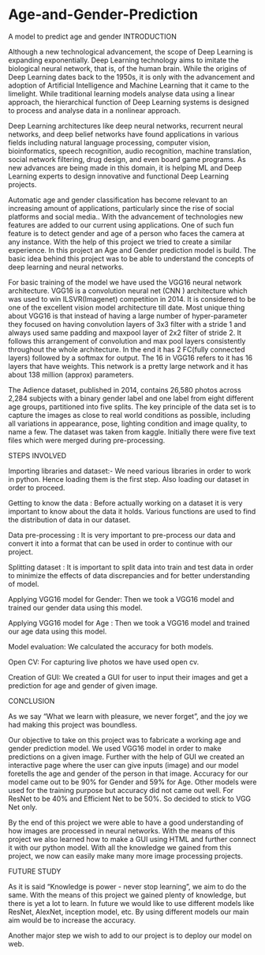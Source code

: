 # Age-and-Gender-Prediction
A model to predict age and gender
INTRODUCTION 

 

 

Although a new technological advancement, the scope of Deep Learning is expanding exponentially. Deep Learning technology aims to imitate the biological neural network, that is, of the human brain. While the origins of Deep Learning dates back to the 1950s, it is only with the advancement and adoption of Artificial Intelligence and Machine Learning that it came to the limelight. While traditional learning models analyse data using a linear approach, the hierarchical function of Deep Learning systems is designed to process and analyse data in a nonlinear approach. 

Deep Learning architectures like deep neural networks, recurrent neural networks, and deep belief networks have found applications in various fields including natural language processing, computer vision, bioinformatics, speech recognition, audio recognition, machine translation, social network filtering, drug design, and even board game programs. As new advances are being made in this domain, it is helping ML and Deep Learning experts to design innovative and functional Deep Learning projects. 

Automatic age and gender classification has become relevant to an increasing amount of applications, particularly since the rise of social platforms and social media.. With the advancement of technologies new features are added to our current using applications. One of such fun feature is to detect gender and age of a person who faces the camera at any instance. With the help of this project we tried to create a similar experience. In this project an Age and Gender prediction model is build. The basic idea behind this project was to be able to understand the concepts of deep learning and neural networks. 

 For basic training of the model we have used the VGG16 neural network architecture. VGG16 is a convolution neural net (CNN ) architecture which was used to win ILSVR(Imagenet) competition in 2014. It is considered to be one of the excellent vision model architecture till date. Most unique thing about VGG16 is that instead of having a large number of hyper-parameter they focused on having convolution layers of 3x3 filter with a stride 1 and always used same padding and maxpool layer of 2x2 filter of stride 2. It follows this arrangement of convolution and max pool layers consistently throughout the whole architecture. In the end it has 2 FC(fully connected layers) followed by a softmax for output. The 16 in VGG16 refers to it has 16 layers that have weights.
 This network is a pretty large network and it has about 138 million (approx) parameters. 
 

The Adience dataset, published in 2014, contains 26,580 photos across 2,284 subjects with a binary gender label and one label from eight different age groups, partitioned into five splits. The key principle of the data set is to capture the images as close to real world conditions as possible, including all variations in appearance, pose, lighting condition and image quality, to name a few. The dataset was taken from kaggle. Initially there were five text files which were merged during pre-processing. 



STEPS INVOLVED 

 

Importing libraries and dataset:- We need various libraries in order to work in python. Hence loading them is the first step. Also loading our dataset in order to proceed. 

Getting to know the data : Before actually working on a dataset it is very important to know about the data it holds. Various functions are used to find the distribution of data in our dataset. 

Data pre-processing : It is very important to pre-process our data and convert it into a format that can be used in order to continue with our project. 

Splitting dataset : It is important to split data into train and test data in order to minimize the effects of data discrepancies and for better understanding of model. 

Applying VGG16 model for Gender: Then we took a VGG16 model and trained our gender data using this model.  

Applying VGG16 model for Age : Then we took a VGG16 model and trained our age data using this model.  

 Model evaluation: We calculated the accuracy for both models. 

Open CV: For capturing live photos we have used open cv. 

 Creation of GUI: We created a GUI for user to input their images and get a prediction for age and gender of given image.

 


 

CONCLUSION 

 

As we say “What we learn with pleasure, we never forget”, and the joy we had making this project was boundless. 

Our objective to take on this project was to fabricate a working age and gender prediction model. We used VGG16 model in order to make predictions on a given image. Further with the help of GUI we created an interactive page where the user can give inputs (image) and our model foretells the age and gender of the person in that image. Accuracy for our model came out to be 90% for Gender and 59% for Age. Other models were used for the training purpose but accuracy did not came out well. For ResNet to be 40% and Efficient Net to be 50%. So decided to stick to VGG Net only.  

By the end of this project we were able to have a good understanding of how images are processed in neural networks. With the means of this project we also learned how to make a GUI using HTML and further connect it with our python model. With all the knowledge we gained from this project, we now can easily make many more image processing projects.  


 

FUTURE STUDY 

 

As it is said “Knowledge is power - never stop learning”, we aim to do the same. With the means of this project we gained plenty of knowledge, but there is yet a lot to learn. In future we would like to use different models like ResNet, AlexNet, inception model, etc. By using different models our main aim would be to increase the accuracy.  

Another major step we wish to add to our project is to deploy our model on web. 

 
